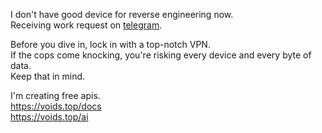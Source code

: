 I don't have good device for reverse engineering now. \
Receiving work request on [telegram](https://t.me/qualified_x).

Before you dive in, lock in with a top-notch VPN. \
If the cops come knocking, you're risking every device and every byte of data. \
Keep that in mind.

I'm creating free apis. \
https://voids.top/docs \
https://voids.top/ai
